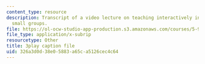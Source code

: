 ```yaml
---
content_type: resource
description: Transcript of a video lecture on teaching interactively in large and
  small groups.
file: https://ol-ocw-studio-app-production.s3.amazonaws.com/courses/5-95j-teaching-college-level-science-and-engineering-spring-2009/326a3d0d38e05883a65ca5126cec4c64_5uTd3WzQulo.vtt
file_type: application/x-subrip
resourcetype: Other
title: 3play caption file
uid: 326a3d0d-38e0-5883-a65c-a5126cec4c64
---
```

